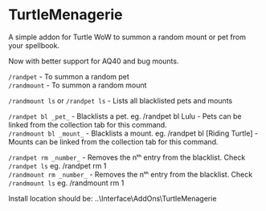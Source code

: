 # TurtleMenagerie
A simple addon for Turtle WoW to summon a random mount or pet from your spellbook.

Now with better support for AQ40 and bug mounts.

`/randpet` - To summon a random pet  
`/randmount` - To summon a random mount

`/randmount ls` or `/randpet ls` - Lists all blacklisted pets and mounts

`/randpet bl _pet_` - Blacklists a pet. eg. /randpet bl Lulu - Pets can be linked from the collection tab for this command.  
`/randmount bl _mount_` - Blacklists a mount. eg. /randpet bl [Riding Turtle] - Mounts can be linked from the collection tab for this command.

`/randpet rm _number_` - Removes the nᵗʰ entry from the blacklist. Check `/randpet ls` eg. /randpet rm 1  
`/randmount rm _number_` - Removes the nᵗʰ entry from the blacklist. Check `/randmount ls` eg. /randmount rm 1

Install location should be: ..\Interface\AddOns\TurtleMenagerie
